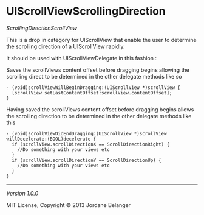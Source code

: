 # UIScrollViewScrollingDirection

_ScrollingDirectionScrollView_

This is a drop in category for UIScrollView that enable the user to determine the scrolling direction of a UIScrollView rapidly.

It should be used with UIScrollViewDelegate in this fashion : 

Saves the scrollViews content offset before dragging begins allowing the scrolling direct to be determined in the other delegate methods like so

```objc
- (void)scrollViewWillBeginDragging:(UIScrollView *)scrollView {
  [scrollView setLastContentOffset:scrollView.contentOffset];
}
```

Having saved the scrollViews content offset before dragging begins allows the scrolling direction to be determined in the other delegate methods like this

```objc
- (void)scrollViewDidEndDragging:(UIScrollView *)scrollView willDecelerate:(BOOL)decelerate {
  if (scrollView.scrollDirectionX == ScrollDirectionRight) {
    //Do something with your views etc
  }
  if (scrollView.scrollDirectionY == ScrollDirectionUp) {
    //Do something with your views etc
  }
}
```
---
_Version 1.0.0_

MIT License, Copyright © 2013 Jordane Belanger
